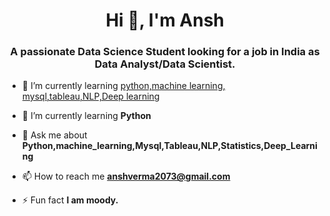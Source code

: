 <h1 align="center">Hi 👋, I'm Ansh</h1>


<h3 align="center">A passionate Data Science Student looking for a job in India as Data Analyst/Data Scientist.</h3>



- 🔭 I’m currently learning [python,machine learning, mysql,tableau,NLP,Deep learning](https://github.com/vermaansh99)

- 🌱 I’m currently learning **Python**

- 💬 Ask me about **Python,machine_learning,Mysql,Tableau,NLP,Statistics,Deep_Learning**

- 📫 How to reach me **anshverma2073@gmail.com**

- ⚡ Fun fact **I am moody.**
